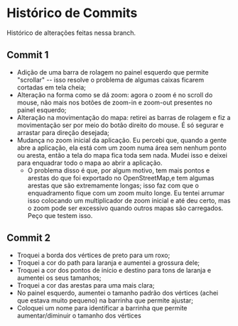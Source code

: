# Histórico de Commits

Histórico de alterações feitas nessa branch.

## Commit 1



- Adição de uma barra de rolagem no painel esquerdo que permite "scrollar" -- isso resolve o problema de algumas caixas ficarem cortadas em tela cheia;
- Alteração na forma como se dá zoom: agora o zoom é no scroll do mouse, não mais nos botões de zoom-in e zoom-out presentes no painel esquerdo;
- Alteração na movimentação do mapa: retirei as barras de rolagem e fiz a movimentação ser por meio do botão direito do mouse. É só segurar e arrastar para direção desejada;
- Mudança no zoom inicial da aplicação. Eu percebi que, quando a gente abre a aplicação, ela está com um zoom numa área sem nenhum ponto ou aresta, então a tela do mapa fica toda sem nada. Mudei isso e deixei para enquadrar todo o mapa ao abrir a aplicação.
  - O problema disso é que, por algum motivo, tem mais pontos e arestas do que foi exportado no OpenStreetMap,e tem algumas arestas que são extremamente longas; isso faz com que o enquadramento fique com um zoom muito longe. Eu tentei arrumar isso colocando um multiplicador de zoom inicial e até deu certo, mas o zoom pode ser excessivo quando outros mapas são carregados. Peço que testem isso.

## Commit 2


- Troquei a borda dos vértices de preto para um roxo;
- Troquei a cor do path para laranja e aumentei a grossura dele;
- Troquei a cor dos pontos de início e destino para tons de laranja e aumentei os seus tamanhos;
- Troquei a cor das arestas para uma mais clara;
- No painel esquerdo, aumentei o tamanho padrão dos vértices (achei que estava muito pequeno) na barrinha que permite ajustar;
- Coloquei um nome para identificar a barrinha que permite aumentar/diminuir o tamanho dos vértices
